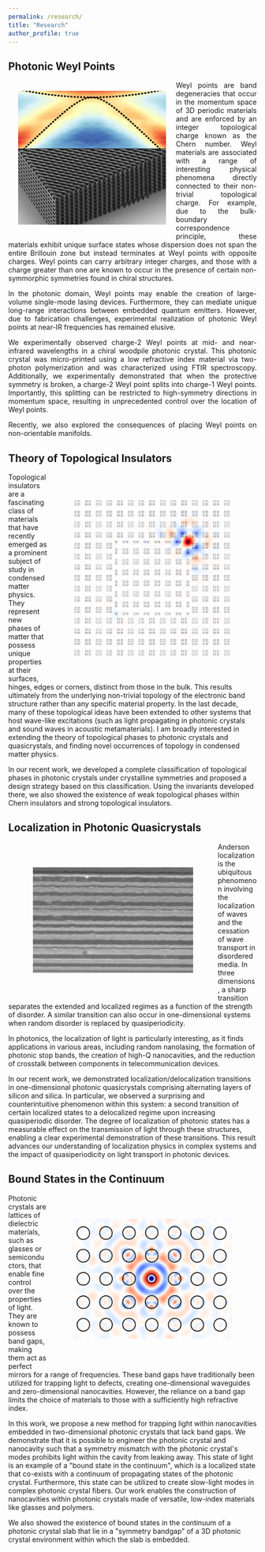 ```yaml
---
permalink: /research/
title: "Research"
author_profile: true
---
```


## Photonic Weyl Points
<img align="left" src="https://raw.githubusercontent.com/sachin4594/svaidya.github.io/master/images/weyl.png" width="300" style="margin: 20px">
<div style="text-align: justify"> 
Weyl points are band degeneracies that occur in the momentum space of 3D periodic materials and are enforced by an integer topological charge known as the Chern number. Weyl materials are associated with a range of interesting physical phenomena directly connected to their non-trivial topological charge. For example, due to the bulk-boundary correspondence principle, these materials exhibit unique surface states whose dispersion does not span the entire Brillouin zone but instead terminates at Weyl points with opposite charges. Weyl points can carry arbitrary integer charges, and those with a charge greater than one are known to occur in the presence of certain non-symmorphic symmetries found in chiral structures.

In the photonic domain, Weyl points may enable the creation of large-volume single-mode lasing devices. Furthermore, they can mediate unique long-range interactions between embedded quantum emitters. However, due to fabrication challenges, experimental realization of photonic Weyl points at near-IR frequencies has remained elusive.

We experimentally observed charge-2 Weyl points at mid- and near-infrared wavelengths in a chiral woodpile photonic crystal. This photonic crystal was micro-printed using a low refractive index material via two-photon polymerization and was characterized using FTIR spectroscopy. Additionally, we experimentally demonstrated that when the protective symmetry is broken, a charge-2 Weyl point splits into charge-1 Weyl points. Importantly, this splitting can be restricted to high-symmetry directions in momentum space, resulting in unprecedented control over the location of Weyl points.

Recently, we also explored the consequences of placing Weyl points on non-orientable manifolds. </div>


## Theory of Topological Insulators
<img align="right" img src="https://raw.githubusercontent.com/sachin4594/svaidya.github.io/master/images/HOTI.gif" width="325" style="margin: 50px">
Topological insulators are a fascinating class of materials that have recently emerged as a prominent subject of study in condensed matter physics. They represent new phases of matter that possess unique properties at their surfaces, hinges, edges or corners, distinct from those in the bulk. This results ultimately from the underlying non-trivial topology of the electronic band structure rather than any specific material property. In the last decade, many of these topological ideas have been extended to other systems that host wave-like excitations (such as light propagating in photonic crystals and sound waves in acoustic metamaterials). I am broadly interested in extending the theory of topological phases to photonic crystals and quasicrystals, and finding novel occurrences of topology in condensed matter physics.

In our recent work, we developed a complete classification of topological phases in photonic crystals under crystalline symmetries and proposed a design strategy based on this classification. Using the invariants developed there, we also showed the existence of weak topological phases within Chern insulators and strong topological insulators.

## Localization in Photonic Quasicrystals
<img align="left" img src="https://raw.githubusercontent.com/sachin4594/svaidya.github.io/master/images/PhQC.png" width="325" style="margin: 50px">
Anderson localization is the ubiquitous phenomenon involving the localization of waves and the cessation of wave transport in disordered media. In three dimensions, a sharp transition separates the extended and localized regimes as a function of the strength of disorder. A similar transition can also occur in one-dimensional systems when random disorder is replaced by quasiperiodicity.

In photonics, the localization of light is particularly interesting, as it finds applications in various areas, including random nanolasing, the formation of photonic stop bands, the creation of high-Q nanocavities, and the reduction of crosstalk between components in telecommunication devices.

In our recent work, we demonstrated localization/delocalization transitions in one-dimensional photonic quasicrystals comprising alternating layers of silicon and silica. In particular, we observed a surprising and counterintuitive phenomenon within this system: a second transition of certain localized states to a delocalized regime upon increasing quasiperiodic disorder. The degree of localization of photonic states has a measurable effect on the transmission of light through these structures, enabling a clear experimental demonstration of these transitions. This result advances our understanding of localization physics in complex systems and the impact of quasiperiodicity on light transport in photonic devices.

## Bound States in the Continuum
<img align="right" img src="https://raw.githubusercontent.com/sachin4594/svaidya.github.io/master/images/BIC.png" width="325" style="margin: 50px">
Photonic crystals are lattices of dielectric materials, such as glasses or semiconductors, that enable fine control over the properties of light. They are known to possess band gaps, making them act as perfect mirrors for a range of frequencies. These band gaps have traditionally been utilized for trapping light to defects, creating one-dimensional waveguides and zero-dimensional nanocavities. However, the reliance on a band gap limits the choice of materials to those with a sufficiently high refractive index.

In this work, we propose a new method for trapping light within nanocavities embedded in two-dimensional photonic crystals that lack band gaps. We demonstrate that it is possible to engineer the photonic crystal and nanocavity such that a symmetry mismatch with the photonic crystal's modes prohibits light within the cavity from leaking away. This state of light is an example of a "bound state in the continuum", which is a localized state that co-exists with a continuum of propagating states of the photonic crystal. Furthermore, this state can be utilized to create slow-light modes in complex photonic crystal fibers. Our work enables the construction of nanocavities within photonic crystals made of versatile, low-index materials like glasses and polymers.

We also showed the existence of bound states in the continuum of a photonic crystal slab that lie in a "symmetry bandgap" of  a 3D photonic crystal environment within which the slab is embedded.

